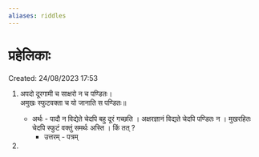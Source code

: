 ```yaml
---
aliases: riddles
---
```


# प्रहेलिकाः

Created: 24/08/2023 17:53

1. अपदो दूरगामी च साक्षरो न च पण्डितः।<br>अमुखः स्फुटवक्ता च यो जानाति स पण्डितः॥<br>
	- अर्थः - पादौ न विद्येते चेदपि बहु दूरं गच्छति । अक्षरज्ञानं विद्यते चेदपि पण्डितः न । मुखरहितः चेदपि स्फुटं वक्तुं समर्थः अस्ति । किं तत् ?
		- उत्तरम्  - पत्रम्

2. 